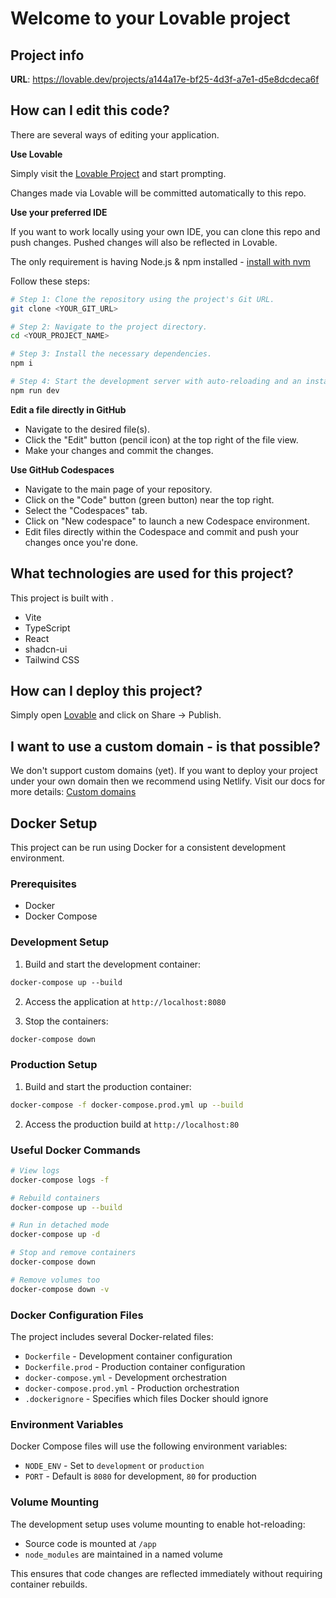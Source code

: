 # Welcome to your Lovable project

## Project info

**URL**: https://lovable.dev/projects/a144a17e-bf25-4d3f-a7e1-d5e8dcdeca6f

## How can I edit this code?

There are several ways of editing your application.

**Use Lovable**

Simply visit the [Lovable Project](https://lovable.dev/projects/a144a17e-bf25-4d3f-a7e1-d5e8dcdeca6f) and start prompting.

Changes made via Lovable will be committed automatically to this repo.

**Use your preferred IDE**

If you want to work locally using your own IDE, you can clone this repo and push changes. Pushed changes will also be reflected in Lovable.

The only requirement is having Node.js & npm installed - [install with nvm](https://github.com/nvm-sh/nvm#installing-and-updating)

Follow these steps:

```sh
# Step 1: Clone the repository using the project's Git URL.
git clone <YOUR_GIT_URL>

# Step 2: Navigate to the project directory.
cd <YOUR_PROJECT_NAME>

# Step 3: Install the necessary dependencies.
npm i

# Step 4: Start the development server with auto-reloading and an instant preview.
npm run dev
```

**Edit a file directly in GitHub**

- Navigate to the desired file(s).
- Click the "Edit" button (pencil icon) at the top right of the file view.
- Make your changes and commit the changes.

**Use GitHub Codespaces**

- Navigate to the main page of your repository.
- Click on the "Code" button (green button) near the top right.
- Select the "Codespaces" tab.
- Click on "New codespace" to launch a new Codespace environment.
- Edit files directly within the Codespace and commit and push your changes once you're done.

## What technologies are used for this project?

This project is built with .

- Vite
- TypeScript
- React
- shadcn-ui
- Tailwind CSS

## How can I deploy this project?

Simply open [Lovable](https://lovable.dev/projects/a144a17e-bf25-4d3f-a7e1-d5e8dcdeca6f) and click on Share -> Publish.

## I want to use a custom domain - is that possible?

We don't support custom domains (yet). If you want to deploy your project under your own domain then we recommend using Netlify. Visit our docs for more details: [Custom domains](https://docs.lovable.dev/tips-tricks/custom-domain/)

## Docker Setup

This project can be run using Docker for a consistent development environment.

### Prerequisites

- Docker
- Docker Compose

### Development Setup

1. Build and start the development container:

```bash:README.md
docker-compose up --build
```

2. Access the application at `http://localhost:8080`

3. Stop the containers:
```bash
docker-compose down
```

### Production Setup

1. Build and start the production container:
```bash
docker-compose -f docker-compose.prod.yml up --build
```

2. Access the production build at `http://localhost:80`

### Useful Docker Commands

```bash
# View logs
docker-compose logs -f

# Rebuild containers
docker-compose up --build

# Run in detached mode
docker-compose up -d

# Stop and remove containers
docker-compose down

# Remove volumes too
docker-compose down -v
```

### Docker Configuration Files

The project includes several Docker-related files:

- `Dockerfile` - Development container configuration
- `Dockerfile.prod` - Production container configuration 
- `docker-compose.yml` - Development orchestration
- `docker-compose.prod.yml` - Production orchestration
- `.dockerignore` - Specifies which files Docker should ignore

### Environment Variables

Docker Compose files will use the following environment variables:

- `NODE_ENV` - Set to `development` or `production`
- `PORT` - Default is `8080` for development, `80` for production

### Volume Mounting

The development setup uses volume mounting to enable hot-reloading:

- Source code is mounted at `/app`
- `node_modules` are maintained in a named volume

This ensures that code changes are reflected immediately without requiring container rebuilds.
